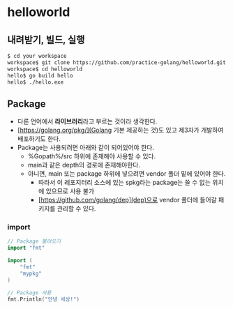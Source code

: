 # helloworld

## 내려받기, 빌드, 실행
```sh
$ cd your workspace
workspace$ git clone https://github.com/practice-golang/helloworld.git
workspace$ cd helloworld
hello$ go build hello
hello$ ./hello.exe
```

## Package
* 다른 언어에서 **라이브러리**라고 부르는 것이라 생각한다.
* [https://golang.org/pkg/](Golang 기본 제공하는 것)도 있고 제3자가 개발하여 배포하기도 한다.
* Package는 사용되려면 아래와 같이 되어있어야 한다.
  * %Gopath%/src 하위에 존재해야 사용할 수 있다.
  * main과 같은 depth의 경로에 존재해야한다.
  * 아니면, main 또는 package 하위에 넣으려면 vendor 폴더 밑에 있어야 한다.
    * 따라서 이 레포지터리 소스에 있는 spkg라는 package는 쓸 수 없는 위치에 있으므로 사용 불가
    * [https://github.com/golang/dep](dep)으로 vendor 폴더에 들어갈 패키지를 관리할 수 있다.

### import
```go
// Package 불러오기
import "fmt"

import (
    "fmt"
    "mypkg"
)

// Package 사용
fmt.Println("안녕 세상!")
```
